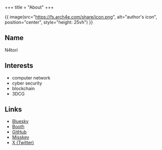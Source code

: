 +++
title = "About"
+++

{{ image(src="https://fs.arch4e.com/share/icon.png", alt="author's icon", position="center", style="height: 25vh") }}


## Name

N4tori


## Interests

- computer network
- cyber security
- blockchain
- 3DCG


## Links

- [Bluesky](https://bsky.app/profile/arch4e.bsky.social)
- [Booth](https://arch4e.booth.pm/)
- [GitHub](https://github.com/arch4e)
- [Misskey](https://misskey.io/@arch4e)
- [X (Twitter)](https://twitter.com/arch4e_N)

